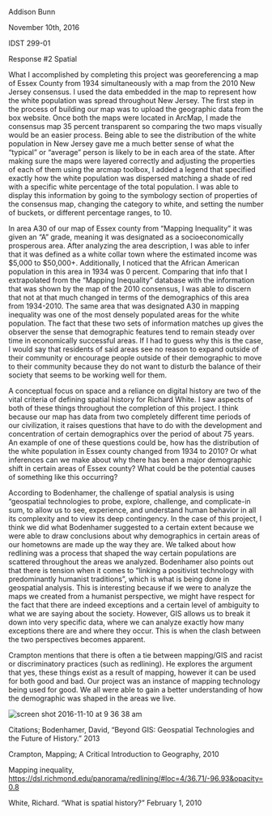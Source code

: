 Addison Bunn

November 10th, 2016

IDST 299-01

Response #2 Spatial

What I accomplished by completing this project was georeferencing a map of Essex County from 1934 simultaneously with a map from the 2010 New Jersey consensus. I used the data embedded in the map to represent how the white population was spread throughout New Jersey. 
The first step in the process of building our map was to upload the geographic data from the box website. Once both the maps were located in ArcMap, I made the consensus map 35 percent transparent so comparing the two maps visually would be an easier process. Being able to see the distribution of the white population in New Jersey gave me a much better sense of what the “typical” or “average” person is likely to be in each area of the state. After making sure the maps were layered correctly and adjusting the properties of each of them using the arcmap toolbox, I added a legend that specified exactly how the white population was dispersed matching a shade of red with a specific white percentage of the total population. I was able to display this information by going to the symbology section of properties of the consensus map, changing the category to white, and setting the number of buckets, or different percentage ranges, to 10. 

In area A30 of our map of Essex county from “Mapping Inequality” it was given an “A” grade, meaning it was designated as a socioeconomically prosperous area. After analyzing the area description, I was able to infer that it was defined as a white collar town where the estimated income was $5,000 to $50,000+. Additionally, I noticed that the African American population in this area in 1934 was 0 percent. Comparing that info that I extrapolated from the “Mapping Inequality” database with the information that was shown by the map of the 2010 consensus, I was able to discern that not at that much changed in terms of the demographics of this area from 1934-2010. The same area that was designated A30 in mapping inequality was one of the most densely populated areas for the white population. The fact that these two sets of information matches up gives the observer the sense that demographic features tend to remain steady over time in economically successful areas. If I had to guess why this is the case, I would say that residents of said areas see no reason to expand outside of their community or encourage people outside of their demographic to move to their community because they do not want to disturb the balance of their society that seems to be working well for them. 
	
A conceptual focus on space and a reliance on digital history are two of the vital criteria of defining spatial history for Richard White. I saw aspects of both of these things throughout the completion of this project. I think because our map has data from two completely different time periods of our civilization, it raises questions that have to do with the development and concentration of certain demographics over the period of about 75 years. An example of one of these questions could be, how has the distribution of the white population in Essex county changed from 1934 to 2010? Or what inferences can we make about why there has been a major demographic shift in certain areas of Essex county? What could be the potential causes of something like this occurring?
	
According to Bodenhamer, the challenge of spatial analysis is using “geospatial technologies to probe, explore, challenge, and complicate-in sum, to allow us to see, experience, and understand human behavior in all its complexity and to view its deep contingency. In the case of this project, I think we did what Bodenhamer suggested to a certain extent because we were able to draw conclusions about why demographics in certain areas of our hometowns are made up the way they are. We talked about how redlining was a process that shaped the way certain populations are scattered throughout the areas we analyzed. Bodenhamer also points out that there is tension when it comes to “linking a positivist technology with predominantly humanist traditions”, which is what is being done in geospatial analysis. This is interesting because if we were to analyze the maps we created from a humanist perspective, we might have respect for the fact that there are indeed exceptions and a certain level of ambiguity to what we are saying about the society. However, GIS allows us to break it down into very specific data, where we can analyze exactly how many exceptions there are and where they occur. This is when the clash between the two perspectives becomes apparent. 
	
Crampton mentions that there is often a tie between mapping/GIS and racist or discriminatory practices (such as redlining). He explores the argument that yes, these things exist as a result of mapping, however it can be used for both good and bad. Our project was an instance of mapping technology being used for good. We all were able to gain a better understanding of how the demographic was shaped in the areas we live. 

![screen shot 2016-11-10 at 9 36 38 am](https://cloud.githubusercontent.com/assets/21321117/20181352/d9bbb108-a72b-11e6-97a9-d41f5576fc51.png)



Citations;
Bodenhamer, David, “Beyond GIS: Geospatial Technologies and the Future of History.” 2013

Crampton, Mapping; A Critical Introduction to Geography, 2010

Mapping inequality, https://dsl.richmond.edu/panorama/redlining/#loc=4/36.71/-96.93&opacity=0.8

White, Richard. “What is spatial history?” February 1, 2010


